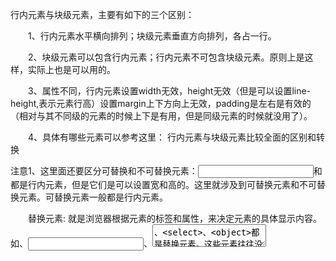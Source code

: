 

行内元素与块级元素，主要有如下的三个区别：

　　1、行内元素水平横向排列；块级元素垂直方向排列，各占一行。

　　2、块级元素可以包含行内元素；行内元素不可包含块级元素。原则上是这样，实际上也是可以用的。

　　3、属性不同，行内元素设置width无效，height无效（但是可以设置line-height,表示元素行高）设置margin上下方向上无效，padding是左右是有效的（相对与其不同级的元素的时候上下是有用，但是同级元素的时候就没用了）。

　　4、具体有哪些元素可以参考这里： 行内元素与块级元素比较全面的区别和转换

注意1、这里面还要区分可替换和不可替换元素：<input>和<img>都是行内元素，但是它们是可以设置宽和高的。这里就涉及到可替换元素和不可替换元素。可替换元素一般都是行内元素。

　　替换元素:  就是浏览器根据元素的标签和属性，来决定元素的具体显示内容。如<img>、<input>、<textarea>、<select>、<object>都是替换元素。这些元素往往没有实际的内容，即是一个空元素。

　　不可替换元素：大多数都是不可替换元素， 即其内容直接表现给用户端（例如浏览器）。

注意2、display:block (字面意思表现形式设为块级)。当然也可以设置块级元素为行内元素display:inline;

注意3、对于ext-align属性，这个特性描述了如何使一个块元素的行内内容对齐，对齐是指，块级元素内的文本的对齐，取值left|right|center|justify|inherit。因此该属性对于行内元素无效果。IE6/7及IE8混杂模式中，text- align:center可以使块级元素也居中对齐。其他浏览器中，text-align:center仅作用于行内内容上。